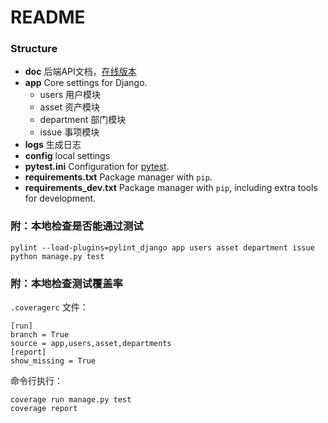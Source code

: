 # README

### Structure

* __doc__ 后端API文档，[在线版本](https://www.showdoc.com.cn/AssetManagementBackendDoc)
* __app__ Core settings for Django.
  - users 用户模块
  - asset 资产模块
  - department  部门模块
  - issue 事项模块
* **logs** 生成日志
* **config** local settings
* __pytest.ini__ Configuration for [pytest](https://docs.pytest.org/en/latest/).
* __requirements.txt__ Package manager with `pip`.
* __requirements_dev.txt__ Package manager with `pip`, including extra tools for development.

### 附：本地检查是否能通过测试

```shell
pylint --load-plugins=pylint_django app users asset department issue
python manage.py test
```

### 附：本地检查测试覆盖率

`.coveragerc` 文件：

```
[run]
branch = True
source = app,users,asset,departments
[report]
show_missing = True
```

命令行执行：

```
coverage run manage.py test
coverage report
```